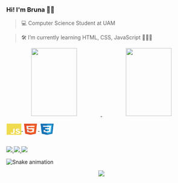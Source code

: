 ### Hi! I'm Bruna 👋🏻

> 💻 Computer Science Student at UAM

> 🛠 I’m currently learning HTML, CSS, JavaScript 👩🏻‍💻

<div align="center">
  <a href="https://github.com/brunakarina">
  <img
    height="180em"
    width="49%"
    src="https://github-readme-stats.vercel.app/api?username=brunakarina&show_icons=true&theme=dracula&include_all_commits=true&count_private=true"
  />
  <img
    height="180em"
    width="49%"
    src="https://github-readme-stats.vercel.app/api/top-langs/?username=brunakarina&layout=compact&langs_count=7&theme=dracula"
  />
</div>

<div style="display: inline_block"><br>
  <img
    align="center"
    alt="bruna-Js"
    height="30"
    width="40"
    src="https://raw.githubusercontent.com/devicons/devicon/master/icons/javascript/javascript-plain.svg"
  >
  <img
    align="center"
    alt="bruna-HTML"
    height="30"
    width="40"
    src="https://raw.githubusercontent.com/devicons/devicon/master/icons/html5/html5-original.svg"
  />
  <img
    align="center"
    alt="bruna-CSS"
    height="30"
    width="40"
    src="https://raw.githubusercontent.com/devicons/devicon/master/icons/css3/css3-original.svg"
  >
</div>


##

<div>
  <a href="mailto:brubskarina@gmail.com" target="_blank">
    <img
      src="https://img.shields.io/badge/Gmail-D14836?style=for-the-badge&logo=gmail&logoColor=white"
    >
  </a>
  <a href="https://www.linkedin.com/in/brunakarina/" target="_blank">
    <img
      src="https://img.shields.io/badge/-LinkedIn-%230077B5?style=for-the-badge&logo=linkedin&logoColor=white"
      target="_blank"
    >
  </a>
  <a href="https://myanimelist.net/animelist/brunakarina" target="_blank">
    <img
      src="https://img.shields.io/badge/Myanimelist-2E51A2?style=for-the-badge&logo=myanimelist&logoColor=white"
      target="_blank"
    >
  </a>
</div>
  
   ![Snake animation](https://github.com/brunakarina/brunakarina/blob/output/github-contribution-grid-snake.svg)
   
 <div align="center">
 <img src="https://user-images.githubusercontent.com/88801243/194090994-a04a08e9-89ea-48bb-9fb8-b09e47273f05.gif"/>
 </div>
